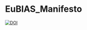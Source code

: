 # EuBIAS_Manifesto

[![DOI](https://zenodo.org/badge/6611/cmci/EuBIAS_Manifesto.svg)](http://dx.doi.org/10.5281/zenodo.18047)
